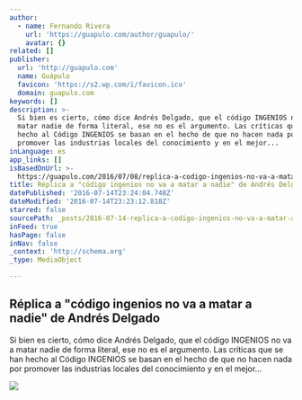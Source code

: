 ```yaml
---
author:
  - name: Fernando Rivera
    url: 'https://guapulo.com/author/guapulo/'
    avatar: {}
related: []
publisher:
  url: 'http://guapulo.com'
  name: Guápulo
  favicon: 'https://s2.wp.com/i/favicon.ico'
  domain: guapulo.com
keywords: []
description: >-
  Si bien es cierto, cómo dice Andrés Delgado, que el código INGENIOS no va a
  matar nadie de forma literal, ese no es el argumento. Las críticas que se han
  hecho al Código INGENIOS se basan en el hecho de que no hacen nada por
  promover las industrias locales del conocimiento y en el mejor...
inLanguage: es
app_links: []
isBasedOnUrl: >-
  https://guapulo.com/2016/07/08/replica-a-codigo-ingenios-no-va-a-matar-a-nadie-de-andres-delgado/
title: Réplica a "código ingenios no va a matar a nadie" de Andrés Delgado
datePublished: '2016-07-14T23:24:04.748Z'
dateModified: '2016-07-14T23:23:12.818Z'
starred: false
sourcePath: _posts/2016-07-14-replica-a-codigo-ingenios-no-va-a-matar-a-nadie-de-andres.md
inFeed: true
hasPage: false
inNav: false
_context: 'http://schema.org'
_type: MediaObject

---
```

<article style=""><h1>Réplica a "código ingenios no va a matar a nadie" de Andrés Delgado</h1><p>Si bien es cierto, cómo dice Andrés Delgado, que el código INGENIOS no va a matar nadie de forma literal, ese no es el argumento. Las críticas que se han hecho al Código INGENIOS se basan en el hecho de que no hacen nada por promover las industrias locales del conocimiento y en el mejor...</p><img src="https://s0.wp.com/i/blank.jpg" /></article>